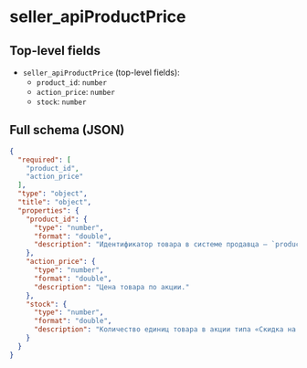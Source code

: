# seller_apiProductPrice

## Top-level fields
- `seller_apiProductPrice` (top-level fields):
  - `product_id`: `number`
  - `action_price`: `number`
  - `stock`: `number`

## Full schema (JSON)
```json
{
  "required": [
    "product_id",
    "action_price"
  ],
  "type": "object",
  "title": "object",
  "properties": {
    "product_id": {
      "type": "number",
      "format": "double",
      "description": "Идентификатор товара в системе продавца — `product_id`."
    },
    "action_price": {
      "type": "number",
      "format": "double",
      "description": "Цена товара по акции."
    },
    "stock": {
      "type": "number",
      "format": "double",
      "description": "Количество единиц товара в акции типа «Скидка на сток»."
    }
  }
}
```
